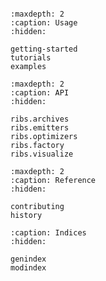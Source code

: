 ```{include} readme.md
```

```{toctree}
:maxdepth: 2
:caption: Usage
:hidden:

getting-started
tutorials
examples
```

```{toctree}
:maxdepth: 2
:caption: API
:hidden:

ribs.archives
ribs.emitters
ribs.optimizers
ribs.factory
ribs.visualize
```

```{toctree}
:maxdepth: 2
:caption: Reference
:hidden:

contributing
history
```

```{toctree}
:caption: Indices
:hidden:

genindex
modindex
```
